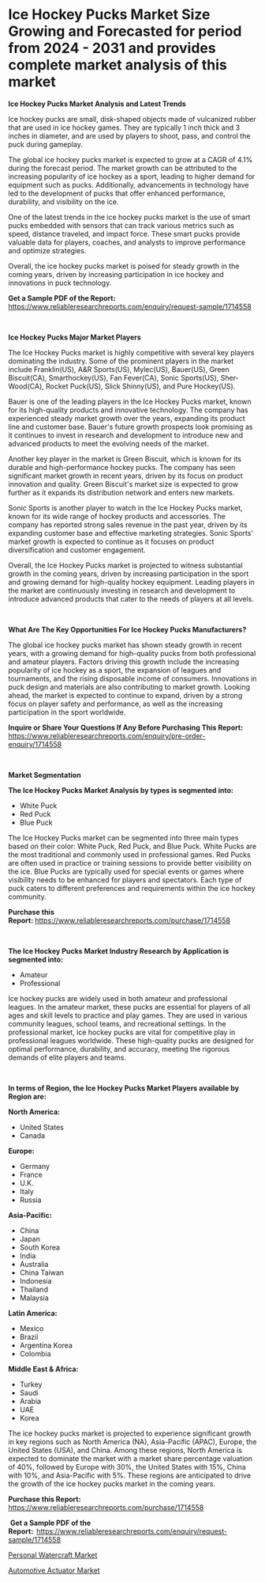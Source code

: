 <p><h1>Ice Hockey Pucks Market Size Growing and Forecasted for period from 2024 - 2031 and provides complete market analysis of this market</h1></p><p><strong>Ice Hockey Pucks Market Analysis and Latest Trends</strong></p>
<p><p>Ice hockey pucks are small, disk-shaped objects made of vulcanized rubber that are used in ice hockey games. They are typically 1 inch thick and 3 inches in diameter, and are used by players to shoot, pass, and control the puck during gameplay.</p><p>The global ice hockey pucks market is expected to grow at a CAGR of 4.1% during the forecast period. The market growth can be attributed to the increasing popularity of ice hockey as a sport, leading to higher demand for equipment such as pucks. Additionally, advancements in technology have led to the development of pucks that offer enhanced performance, durability, and visibility on the ice.</p><p>One of the latest trends in the ice hockey pucks market is the use of smart pucks embedded with sensors that can track various metrics such as speed, distance traveled, and impact force. These smart pucks provide valuable data for players, coaches, and analysts to improve performance and optimize strategies.</p><p>Overall, the ice hockey pucks market is poised for steady growth in the coming years, driven by increasing participation in ice hockey and innovations in puck technology.</p></p>
<p><strong>Get a Sample PDF of the Report:&nbsp;</strong> <a href="https://www.reliableresearchreports.com/enquiry/request-sample/1714558">https://www.reliableresearchreports.com/enquiry/request-sample/1714558</a></p>
<p>&nbsp;</p>
<p><strong>Ice Hockey Pucks Major Market Players</strong></p>
<p><p>The Ice Hockey Pucks market is highly competitive with several key players dominating the industry. Some of the prominent players in the market include Franklin(US), A&R Sports(US), Mylec(US), Bauer(US), Green Biscuit(CA), Smarthockey(US), Fan Fever(CA), Sonic Sports(US), Sher-Wood(CA), Rocket Puck(US), Slick Shinny(US), and Pure Hockey(US).</p><p>Bauer is one of the leading players in the Ice Hockey Pucks market, known for its high-quality products and innovative technology. The company has experienced steady market growth over the years, expanding its product line and customer base. Bauer's future growth prospects look promising as it continues to invest in research and development to introduce new and advanced products to meet the evolving needs of the market.</p><p>Another key player in the market is Green Biscuit, which is known for its durable and high-performance hockey pucks. The company has seen significant market growth in recent years, driven by its focus on product innovation and quality. Green Biscuit's market size is expected to grow further as it expands its distribution network and enters new markets.</p><p>Sonic Sports is another player to watch in the Ice Hockey Pucks market, known for its wide range of hockey products and accessories. The company has reported strong sales revenue in the past year, driven by its expanding customer base and effective marketing strategies. Sonic Sports' market growth is expected to continue as it focuses on product diversification and customer engagement.</p><p>Overall, the Ice Hockey Pucks market is projected to witness substantial growth in the coming years, driven by increasing participation in the sport and growing demand for high-quality hockey equipment. Leading players in the market are continuously investing in research and development to introduce advanced products that cater to the needs of players at all levels.</p></p>
<p>&nbsp;</p>
<p><strong>What Are The Key Opportunities For Ice Hockey Pucks Manufacturers?</strong></p>
<p><p>The global ice hockey pucks market has shown steady growth in recent years, with a growing demand for high-quality pucks from both professional and amateur players. Factors driving this growth include the increasing popularity of ice hockey as a sport, the expansion of leagues and tournaments, and the rising disposable income of consumers. Innovations in puck design and materials are also contributing to market growth. Looking ahead, the market is expected to continue to expand, driven by a strong focus on player safety and performance, as well as the increasing participation in the sport worldwide.</p></p>
<p><strong>Inquire or Share Your Questions If Any Before Purchasing This Report:</strong> <a href="https://www.reliableresearchreports.com/enquiry/pre-order-enquiry/1714558">https://www.reliableresearchreports.com/enquiry/pre-order-enquiry/1714558</a></p>
<p>&nbsp;</p>
<p><strong>Market Segmentation</strong></p>
<p><strong>The Ice Hockey Pucks Market Analysis by types is segmented into:</strong></p>
<p><ul><li>White Puck</li><li>Red Puck</li><li>Blue Puck</li></ul></p>
<p><p>The Ice Hockey Pucks market can be segmented into three main types based on their color: White Puck, Red Puck, and Blue Puck. White Pucks are the most traditional and commonly used in professional games. Red Pucks are often used in practice or training sessions to provide better visibility on the ice. Blue Pucks are typically used for special events or games where visibility needs to be enhanced for players and spectators. Each type of puck caters to different preferences and requirements within the ice hockey community.</p></p>
<p><strong>Purchase this Report:&nbsp;</strong><a href="https://www.reliableresearchreports.com/purchase/1714558">https://www.reliableresearchreports.com/purchase/1714558</a></p>
<p>&nbsp;</p>
<p><strong>The Ice Hockey Pucks Market Industry Research by Application is segmented into:</strong></p>
<p><ul><li>Amateur</li><li>Professional</li></ul></p>
<p><p>Ice hockey pucks are widely used in both amateur and professional leagues. In the amateur market, these pucks are essential for players of all ages and skill levels to practice and play games. They are used in various community leagues, school teams, and recreational settings. In the professional market, ice hockey pucks are vital for competitive play in professional leagues worldwide. These high-quality pucks are designed for optimal performance, durability, and accuracy, meeting the rigorous demands of elite players and teams.</p></p>
<p>&nbsp;</p>
<p><strong>In terms of Region, the Ice Hockey Pucks Market Players available by Region are:</strong></p>
<p>
    <p> <strong> North America: </strong>
        <ul>
            <li>United States</li>
            <li>Canada</li>
        </ul>
        </p> 
    <p> <strong> Europe: </strong>
        <ul>
            <li>Germany</li>
            <li>France</li>
            <li>U.K.</li>
            <li>Italy</li>
            <li>Russia</li>
        </ul>
        </p> 
    <p> <strong> Asia-Pacific: </strong>
        <ul>
            <li>China</li>
            <li>Japan</li>
            <li>South Korea</li>
            <li>India</li>
            <li>Australia</li>
            <li>China Taiwan</li>
            <li>Indonesia</li>
            <li>Thailand</li>
            <li>Malaysia</li>
        </ul>
        </p> 
    <p> <strong> Latin America: </strong>
        <ul>
            <li>Mexico</li>
            <li>Brazil</li>
            <li>Argentina Korea</li>
            <li>Colombia</li>
        </ul>
        </p> 
    <p> <strong> Middle East & Africa: </strong>
        <ul>
            <li>Turkey</li>
            <li>Saudi</li>
            <li>Arabia</li>
            <li>UAE</li>
            <li>Korea</li>
        </ul>
    </p>
    </p>
<p><p>The ice hockey pucks market is projected to experience significant growth in key regions such as North America (NA), Asia-Pacific (APAC), Europe, the United States (USA), and China. Among these regions, North America is expected to dominate the market with a market share percentage valuation of 40%, followed by Europe with 30%, the United States with 15%, China with 10%, and Asia-Pacific with 5%. These regions are anticipated to drive the growth of the ice hockey pucks market in the coming years.</p></p>
<p><strong>Purchase this Report: </strong><a href="https://www.reliableresearchreports.com/purchase/1714558">https://www.reliableresearchreports.com/purchase/1714558</a></p>
<p>&nbsp;<strong>Get a Sample PDF of the Report:&nbsp;&nbsp;</strong><a href="https://www.reliableresearchreports.com/enquiry/request-sample/1714558">https://www.reliableresearchreports.com/enquiry/request-sample/1714558</a></p>
<p><strong></strong></p>
<p><p><a href="https://military-diascia-e68.notion.site/Personal-Watercraft-Market-Offers-Provide-Insightful-Data-for-the-Time-Period-from-2024-to-2031-and--05f37ca423d440bca88b363059c22efc">Personal Watercraft Market</a></p><p><a href="https://meowing-canidae-761.notion.site/Automotive-Actuator-Market-Growth-Market-Trends-COVID-19-Impact-and-Forecasts-for-period-from-202-1c8a67224ecc4b33b13e191abcbccac6">Automotive Actuator Market</a></p></p>